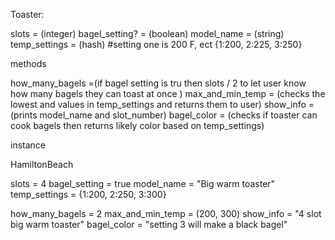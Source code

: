 Toaster:

slots = (integer)
bagel_setting? = (boolean)
model_name = (string)
temp_settings = (hash)  #setting one is 200 F, ect {1:200, 2:225, 3:250}

methods

how_many_bagels =(if bagel setting is tru then slots / 2 to let user know how many bagels they can toast at once )
max_and_min_temp = (checks the lowest and values in temp_settings and returns them to user)
show_info = (prints model_name and slot_number)
bagel_color = (checks if toaster can cook bagels then returns likely color based on temp_settings)

instance

HamiltonBeach

slots = 4
bagel_setting = true
model_name = "Big warm toaster"
temp_settings = {1:200, 2:250, 3:300}

how_many_bagels = 2
max_and_min_temp = (200, 300)
show_info = "4 slot big warm toaster"
bagel_color = "setting 3 will make a black bagel"

